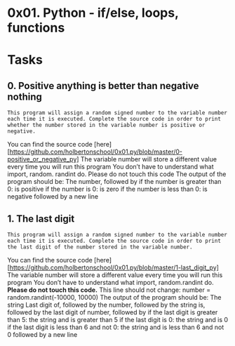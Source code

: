 # 0x01. Python - if/else, loops, functions

# Tasks

## 0. Positive anything is better than negative nothing
	This program will assign a random signed number to the variable number each time it is executed. Complete the source code in order to print whether the number stored in the variable number is positive or negative.

You can find the source code [here][https://github.com/holbertonschool/0x01.py/blob/master/0-positive_or_negative_py]
The variable number will store a different value every time you will run this program
You don’t have to understand what import, random. randint do. Please do not touch this code
The output of the program should be:
The number, followed by
if the number is greater than 0: is positive
if the number is 0: is zero
if the number is less than 0: is negative
followed by a new line

## 1. The last digit
	This program will assign a random signed number to the variable number each time it is executed. Complete the source code in order to print the last digit of the number stored in the variable number.

You can find the source code [here][https://github.com/holbertonschool/0x01.py/blob/master/1-last_digit_py]
The variable number will store a different value every time you will run this program
You don’t have to understand what import, random.randint do. **Please do not touch this code.** This line should not change: number = random.randint(-10000, 10000)
The output of the program should be:
The string Last digit of, followed by
the number, followed by
the string is, followed by the last digit of number, followed by
if the last digit is greater than 5: the string and is greater than 5
if the last digit is 0: the string and is 0
if the last digit is less than 6 and not 0: the string and is less than 6 and not 0
followed by a new line

